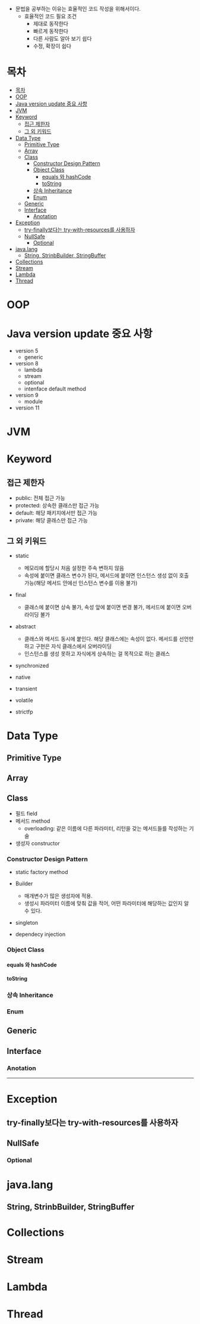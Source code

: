 - 문법을 공부하는 이유는 효율적인 코드 작성을 위해서이다.
  - 효율적인 코드 필요 조건
    - 제대로 동작한다
    - 빠르게 동작한다
    - 다른 사람도 알아 보기 쉽다
    - 수정, 확장이 쉽다


# 목차
- [목차](#목차)
- [OOP](#oop)
- [Java version update 중요 사항](#java-version-update-중요-사항)
- [JVM](#jvm)
- [Keyword](#keyword)
  - [접근 제한자](#접근-제한자)
  - [그 외 키워드](#그-외-키워드)
- [Data Type](#data-type)
  - [Primitive Type](#primitive-type)
  - [Array](#array)
  - [Class](#class)
    - [Constructor Design Pattern](#constructor-design-pattern)
    - [Object Class](#object-class)
      - [equals 와 hashCode](#equals-와-hashcode)
      - [toString](#tostring)
    - [상속 Inheritance](#상속-inheritance)
    - [Enum](#enum)
  - [Generic](#generic)
  - [Interface](#interface)
    - [Anotation](#anotation)
- [Exception](#exception)
  - [try-finally보다는 try-with-resources를 사용하자](#try-finally보다는-try-with-resources를-사용하자)
  - [NullSafe](#nullsafe)
    - [Optional](#optional)
- [java.lang](#javalang)
  - [String, StrinbBuilder, StringBuffer](#string-strinbbuilder-stringbuffer)
- [Collections](#collections)
- [Stream](#stream)
- [Lambda](#lambda)
- [Thread](#thread)




# OOP

# Java version update 중요 사항
- version 5
  - generic
- version 8
  - lambda
  - stream
  - optional
  - intenface default method
- version 9
  - module
- version 11

# JVM



# Keyword
## 접근 제한자
- public: 전체 접근 가능
- protected: 상속한 클래스만 접근 가능
- default: 해당 패키지에서만 접근 가능
- private: 해당 클래스만 접근 가능

## 그 외 키워드
- static
  - 메모리에 할당시 처음 설정한 주속 변하지 않음
  - 속성에 붙이면 클래스 변수가 된다, 메서드에 붙이면 인스턴스 생성 없이 호출 가능(해당 메서드 안에선 인스턴스 변수를 이용 불가)

- final
  - 클래스에 붙이면 상속 불가, 속성 앞에 붙이면 변경 불가, 메서드에 붙이면 오버라이딩 불가 

- abstract
  - 클래스와 메서드 동시에 붙인다. 해당 클래스에는 속성이 없다. 메서드를 선언만 하고 구현은 자식 클래스에서 오버라이딩
  - 인스턴스를 생성 못하고 자식에게 상속하는 걸 목적으로 하는 클래스

- synchronized
- native
- transient
- volatile
- strictfp


# Data Type
## Primitive Type

## Array

## Class
- 필드 field
- 메서드 method
  - overloading: 같은 이름에 다른 파라미터, 리턴을 갖는 메서드들를 작성하는 기술
- 생성자 constructor
  
### Constructor Design Pattern
- static factory method

- Builder
  - 매개변수가 많은 생성자에 적용.
  - 생성시 파라미터 이름에 맞춰 값을 적어, 어떤 파라미터에 해당하는 값인지 알 수 있다.

- singleton

- dependecy injection

### Object Class

#### equals 와 hashCode

#### toString


### 상속 Inheritance

### Enum


## Generic

## Interface
### Anotation


------
# Exception
## try-finally보다는 try-with-resources를 사용하자


## NullSafe
### Optional


# java.lang
## String, StrinbBuilder, StringBuffer


# Collections

# Stream

# Lambda

# Thread